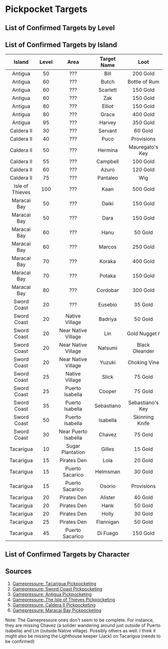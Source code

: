 # Pickpocket Targets

## List of Confirmed Targets by Level


## List of Confirmed Targets by Island

| Island          | Level | Area                | Target Name | Loot                 |
|:---------------:|:-----:|:-------------------:|:-----------:|:--------------------:|
| Antigua         | 50    | ???                  | Bill        | 200 Gold         |
| Antigua         | 60    | ???                  | Butch       | Bottle of Rum    |
| Antigua         | 60    | ???                  | Scarlett    | 150 Gold         |
| Antigua         | 60    | ???                  | Zak         | 150 Gold         |
| Antigua         | 80    | ???                  | Elliot      | 150 Gold         |
| Antigua         | 80    | ???                  | Grace       | 400 Gold         |
| Antigua         | 95    | ???                  | Harvey      | 350 Gold         |
| Caldera II      | 30    | ???                  | Servant     | 60 Gold          |
| Caldera II      | 40    | ???                  | Puco        | Provisions       |
| Caldera II      | 50    | ???                  | Hermina     | Mauregato's Key  |
| Caldera II      | 55    | ???                  | Campbell    | 100 Gold         |
| Caldera II      | 60    | ???                  | Azuro       | 120 Gold         |
| Caldera II      | 75    | ???                  | Pantaleo    | Wig              |
| Isle of Thieves | 100   | ???                  | Kaan        | 500 Gold         |
| Maracai Bay     | 50    | ???                  | Daiki       | 150 Gold         |
| Maracai Bay     | 50    | ???                  | Dara        | 150 Gold         |
| Maracai Bay     | 60    | ???                  | Hanu        | 50 Gold          |
| Maracai Bay     | 60    | ???                  | Marcos      | 250 Gold         |
| Maracai Bay     | 70    | ???                  | Koraka      | 400 Gold         |
| Maracai Bay     | 70    | ???                  | Potaka      | 150 Gold         |
| Maracai Bay     | 80    | ???                  | Cordobar    | 300 Gold         |
| Sword Coast     | 20    | ???                  | Eusebio     | 35 Gold          |
| Sword Coast     | 20    | Native Village       | Badriya     | 50 Gold          |
| Sword Coast     | 20    | Near Native Village  | Lin         | Gold Nugget  r   |
| Sword Coast     | 20    | Near Native Village  | Natsumi     | Black Oleander   |
| Sword Coast     | 20    | Near Native Village  | Yuzuki      | Choking Vine     |
| Sword Coast     | 25    | Native Village       | Slick       | 75 Gold          |
| Sword Coast     | 25    | Puerto Isabella      | Cooper      | 75 Gold          |
| Sword Coast     | 35    | Puerto Isabella      | Sebastiano  | Sebastiano's Key |
| Sword Coast     | 50    | Puerto Isabella      | Isabella    | Skinning Knife   |
| Sword Coast     | 30    | Near Puerto Isabella | Chavez      | 75 Gold          |
| Tacarigua       | 10    | Sugar Plantation     | Gilles      | 15 Gold          |
| Tacarigua       | 15    | Pirates Den          | Lola        | 20 Gold          |
| Tacarigua       | 15    | Puerto Sacarico      | Helmsman    | 30 Gold          |
| Tacarigua       | 15    | Puerto Sacarico      | Osorio      | Provisions       |
| Tacarigua       | 20    | Pirates Den          | Alister     | 40 Gold          |
| Tacarigua       | 20    | Pirates Den          | Hank        | 50 Gold          |
| Tacarigua       | 20    | Pirates Den          | Holly       | 30 Gold          |
| Tacarigua       | 25    | Pirates Den          | Flannigan   | 50 Gold          |
| Tacarigua       | 45    | Puerto Sacarico      | Di Fuego    | 150 Gold         |

## List of Confirmed Targets by Character

## Sources

1. [Gamepressure: Tacarigua Pickpocketing](https://guides.gamepressure.com/risen2/guide.asp?ID=14799)
2. [Gamepressure: Sword Coast Pickpocketing](https://guides.gamepressure.com/risen2/guide.asp?ID=14878)
3. [Gamepressure: Antigua Pickpocketing](https://guides.gamepressure.com/risen2/guide.asp?ID=14879)
4. [Gamepressure: The Isle of Thieves Pickpocketing](https://guides.gamepressure.com/risen2/guide.asp?ID=14928)
5. [Gamepressure: Caldera II Pickpocketing](https://guides.gamepressure.com/risen2/guide.asp?ID=15134)
6. [Gamepressure: Maracai Bay Pickpocketing](https://guides.gamepressure.com/risen2/guide.asp?ID=15135)

Note: The Gamepressure ones don't seem to be complete. For instance, they are missing Chavez (a solider wandering around just outside of Puerto Isabella) and Lin (outside Native village). Possibly others as well. I think it might also be missing the Lighthouse keeper (Jack) on Tacarigua (needs to be confirmed)
